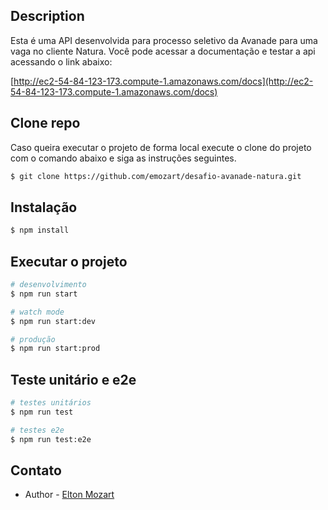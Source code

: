 ## Description

Esta é uma API desenvolvida para processo seletivo da Avanade para uma vaga no cliente Natura.
Você pode acessar a documentação e testar a api acessando o link abaixo:

[http://ec2-54-84-123-173.compute-1.amazonaws.com/docs](http://ec2-54-84-123-173.compute-1.amazonaws.com/docs)

## Clone repo
Caso queira executar o projeto de forma local execute o clone do projeto com o comando abaixo e siga as instruções seguintes.

```bash
$ git clone https://github.com/emozart/desafio-avanade-natura.git
```

## Instalação

```bash
$ npm install
```

## Executar o projeto

```bash
# desenvolvimento
$ npm run start

# watch mode
$ npm run start:dev

# produção
$ npm run start:prod
```

## Teste unitário e e2e

```bash
# testes unitários
$ npm run test

# testes e2e
$ npm run test:e2e
```

## Contato

- Author - [Elton Mozart](https://www.linkedin.com/in/eltonmozart)

